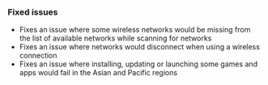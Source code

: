 ### Fixed issues
- Fixes an issue where some wireless networks would be missing from the list of available networks while scanning for networks
- Fixes an issue where networks would disconnect when using a wireless connection
- Fixes an issue where installing, updating or launching some games and apps would fail in the Asian and Pacific regions
